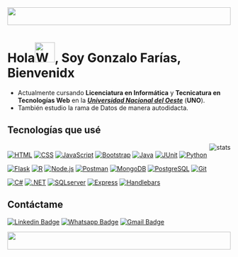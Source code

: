 <img src="https://i.pinimg.com/originals/49/e7/6e/49e76e0596857673c5c80c85b84394c1.gif" height=40px width=100% style="margin: 0; padding:0;" />
<h1>Hola<img src="https://c.tenor.com/-hWWcfwUzTAAAAAi/when-you.gif)" 
         alt="Waving hand animated gif"
         height="45"
         width="45" />, Soy Gonzalo Farías, Bienvenidx</h1>          
         
- Actualmente cursando **Licenciatura en Informática** y **Tecnicatura en Tecnologías Web** en la [***Universidad Nacional del Oeste***](http://www.uno.edu.ar) (**UNO**).
- También estudio la rama de Datos de manera autodidacta.

## Tecnologías que usé
<a href="#" target="blank"><img align="right" src="https://github-readme-stats.vercel.app/api/top-langs/?username=GonzaFarias&layout=compact&theme=tokyonight&hide_border=true" alt="stats" /></a>          
<a href="#"><img alt="HTML" src="https://img.shields.io/badge/HTML-E34F26.svg?logo=html5&logoColor=white"></a>
<a href="#"><img alt="CSS" src="https://img.shields.io/badge/CSS-1572B6.svg?logo=css3&logoColor=white"></a>
<a href="#"><img alt="JavaScript" src="https://img.shields.io/badge/JavaScript-F7DF1E.svg?logo=javascript&logoColor=black"></a>
<a href="#"><img alt="Bootstrap" src="https://img.shields.io/badge/Bootstrap-7952B3?logo=bootstrap&logoColor=fff&style=flat"></a>
<a href="#"><img alt="Java" src="https://custom-icon-badges.demolab.com/badge/Java-007396.svg?logo=java&logoColor=white"></a>
<a href="#"><img alt="JUnit" src="https://img.shields.io/badge/JUnit5-25A162?logo=junit5&logoColor=fff&style=flat"></a>
<a href="#"><img alt="Python" src="https://img.shields.io/badge/Python-3776AB?logo=python&logoColor=fff&style=flat"></a>

<a href="#"><img alt="Flask" src="https://img.shields.io/badge/Flask-000?logo=flask&logoColor=fff&style=flat"></a>
<a href="#"><img alt="R" src="https://img.shields.io/badge/R-276DC3?logo=r&logoColor=fff&style=flat"></a>
<a href="#"><img alt="Node.js" src="https://img.shields.io/badge/Node.js-43853D.svg?logo=node.js&logoColor=white"></a>
<a href="#"><img alt="Postman" src="https://img.shields.io/badge/Postman-FF6C37?logo=postman&logoColor=white"></a>
<a href="#"><img alt="MongoDB" src ="https://img.shields.io/badge/MongoDB-4ea94b.svg?logo=mongodb&logoColor=white"></a>
<a href="#"><img alt="PostgreSQL" src ="https://img.shields.io/badge/PostgreSQL-316192.svg?logo=postgresql&logoColor=white"></a>
<a href="#"><img alt="Git" src="https://img.shields.io/badge/Git-F05033.svg?logo=git&logoColor=white"></a>

<a href="#"><img alt="C#" src="https://img.shields.io/badge/C%20Sharp-512BD4?logo=csharp&logoColor=fff&style=flat"></a>
<a href="#"><img alt=".NET" src="https://img.shields.io/badge/.NET-512BD4?logo=dotnet&logoColor=fff&style=flat"></a>
<a href="#"><img alt="SQLserver" src="https://img.shields.io/badge/Microsoft%20SQL%20Server-CC2927?logo=microsoftsqlserver&logoColor=fff&style=flat"></a>
<a href="#"><img alt="Express" src="https://img.shields.io/badge/Express-000?logo=express&logoColor=fff&style=flat"></a>
<a href="#"><img alt="Handlebars" src ="https://img.shields.io/badge/Handlebars.js-000?logo=handlebarsdotjs&logoColor=fff&style=flat"></a>

## Contáctame 

[![Linkedin Badge](https://img.shields.io/badge/-LinkedIn-0075b5?style=for-the-badge&logo=Linkedin&logoWidth=20)](https://www.linkedin.com/in/gonzalofarias/)
<a href="https://api.whatsapp.com/send/?phone=541125021429&text&app_absent=0" target="_blank">![Whatsapp Badge](https://img.shields.io/badge/WhatsApp-25D366?style=for-the-badge&logo=whatsapp&logoColor=white)<a/>
<a href="mailto:gonzafarias01@gmail.com" target="_blank">![Gmail Badge](https://img.shields.io/badge/Gmail-D14836?style=for-the-badge&logo=gmail&logoColor=white)<a/>         
         
<img src="https://i.pinimg.com/originals/49/e7/6e/49e76e0596857673c5c80c85b84394c1.gif" height=40px width=100%  />

